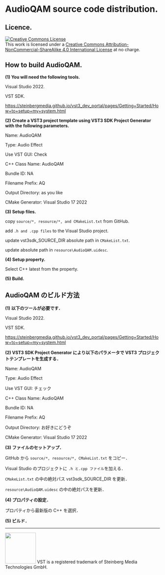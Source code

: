 # AudioQAM source code distribution.

## Licence.

<a rel="license" href="http://creativecommons.org/licenses/by-nc-sa/4.0/"><img alt="Creative Commons License" style="border-width:0" src="https://i.creativecommons.org/l/by-nc-sa/4.0/88x31.png" /></a><br />This work is licensed under a <a rel="license" href="http://creativecommons.org/licenses/by-nc-sa/4.0/">Creative Commons Attribution-NonCommercial-ShareAlike 4.0 International License</a> at no charge.

## How to build AudioQAM.

**(1) You will need the following tools.**

Visual Studio 2022.

VST SDK.

https://steinbergmedia.github.io/vst3_dev_portal/pages/Getting+Started/How+to+setup+my+system.html

**(2) Create a VST3 project template using VST3 SDK Project Generator with the following parameters.**

Name: AudioQAM

Type: Audio Effect

Use VST GUI: Check

C++ Class Name: AudioQAM

Bundle ID: NA

Filename Prefix: AQ

Output Directory: as you like

CMake Generator: Visual Studio 17 2022

**(3) Setup files.**

copy `source/*, resource/*, and CMakeList.txt` from GitHub.

add `.h and .cpp files` to the Visual Studio project.

update vst3sdk_SOURCE_DIR absolute path in `CMakeList.txt`.

update absolute path in `resource\AudioQAM.uidesc`.

**(4) Setup property.**

Select C++ latest from the property.

**(5) Build.**

## AudioQAM のビルド方法

**(1) 以下のツールが必要です．**

Visual Studio 2022.

VST SDK.

https://steinbergmedia.github.io/vst3_dev_portal/pages/Getting+Started/How+to+setup+my+system.html

**(2) VST3 SDK Project Generator により以下のパラメータで VST3 プロジェクトテンプレートを生成する．**

Name: AudioQAM

Type: Audio Effect

Use VST GUI: チェック

C++ Class Name: AudioQAM

Bundle ID: NA

Filename Prefix: AQ

Output Directory: お好きにどうぞ

CMake Generator: Visual Studio 17 2022

**(3) ファイルのセットアップ．**

GitHub から `source/*, resource/*, CMakeList.txt` をコピー．

Visual Studio のプロジェクトに `.h と.cpp ファイル`を加える．

`CMakeList.txt` の中の絶対パス vst3sdk_SOURCE_DIR を更新．

`resource\AudioQAM.uidesc` の中の絶対パスを更新．

**(4) プロパティの設定．**

プロパティから最新版の C++ を選択．

**(5) ビルド．**

---
<img width="100" src="https://user-images.githubusercontent.com/67182469/130337395-b8ab38cd-e66e-4056-b441-49d33337410e.png">
VST is a registered trademark of Steinberg Media Technologies GmbH.
